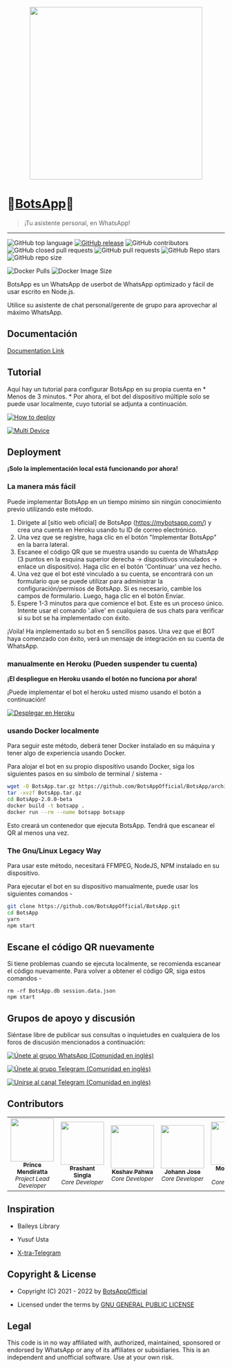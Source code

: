 <p align="center">
  <img src="images/BotsApp_Logo.png" height="400px"/>
</p>


# 💠[BotsApp](https://mybotsapp.com/)💠
> ¡Tu asistente personal, en WhatsApp!
---
![GitHub top language](https://img.shields.io/github/languages/top/BotsAppOfficial/BotsApp) [![GitHub release](https://img.shields.io/github/release/BotsAppOfficial/BotsApp.svg)](https://github.com/bkimminich/juice-shop/releases/latest)
 ![GitHub contributors](https://img.shields.io/github/contributors/BotsAppOfficial/BotsApp) ![GitHub closed pull requests](https://img.shields.io/github/issues-pr-closed/BotsAppOfficial/BotsApp) ![GitHub pull requests](https://img.shields.io/github/issues-pr-raw/BotsAppOfficial/BotsApp) ![GitHub Repo stars](https://img.shields.io/github/stars/BotsAppOfficial/BotsApp?style=social) ![GitHub repo size](https://img.shields.io/github/repo-size/BotsAppOfficial/BotsApp)
 

![Docker Pulls](https://img.shields.io/docker/pulls/princemendiratta/botsapp?style=flat-square&label=Docker+Pulls) ![Docker Image Size](https://img.shields.io/docker/image-size/princemendiratta/botsapp?style=flat-square&label=Docker+Image+Size)

BotsApp es un WhatsApp de userbot de WhatsApp optimizado y fácil de usar escrito en Node.js. 

 Utilice su asistente de chat personal/gerente de grupo para aprovechar al máximo WhatsApp. 



 ## Documentación
[Documentation Link](https://mybotsapp.com/documentation)


## Tutorial 

Aquí hay un tutorial para configurar BotsApp en su propia cuenta en * Menos de 3 minutos. * Por ahora, el bot del dispositivo múltiple solo se puede usar localmente, cuyo tutorial se adjunta a continuación.

[![How to deploy](https://img.shields.io/badge/How%20To-Deploy-red.svg?logo=Youtube)](https://www.youtube.com/watch?v=tGrjEZ3roY0&ab_channel=BotsApp)

[![Multi Device](https://img.shields.io/badge/Host%20Multi%20Device%20bot%20on-Windows-red.svg?logo=Youtube)](https://youtu.be/NZy4sZqncjg&ab_channel=BotsApp)


## Deployment

<b>¡Solo la implementación local está funcionando por ahora!</b>

### La manera más fácil

Puede implementar BotsApp en un tiempo mínimo sin ningún conocimiento previo utilizando este método.

1. Dirígete al [sitio web oficial] de BotsApp (https://mybotsapp.com/) y crea una cuenta en Heroku usando tu ID de correo electrónico.
2. Una vez que se registre, haga clic en el botón "Implementar BotsApp" en la barra lateral.
3. Escanee el código QR que se muestra usando su cuenta de WhatsApp (3 puntos en la esquina superior derecha -> dispositivos vinculados -> enlace un dispositivo). Haga clic en el botón 'Continuar' una vez hecho.
4. Una vez que el bot esté vinculado a su cuenta, se encontrará con un formulario que se puede utilizar para administrar la configuración/permisos de BotsApp. Si es necesario, cambie los campos de formulario. Luego, haga clic en el botón Enviar.
5. Espere 1-3 minutos para que comience el bot. Este es un proceso único. Intente usar el comando '.alive' en cualquiera de sus chats para verificar si su bot se ha implementado con éxito.

¡Voila! Ha implementado su bot en 5 sencillos pasos. Una vez que el BOT haya comenzado con éxito, verá un mensaje de integración en su cuenta de WhatsApp.

### manualmente en Heroku (Pueden suspender tu cuenta)

<b>¡El despliegue en Heroku usando el botón no funciona por ahora!</b>

¡Puede implementar el bot el heroku usted mismo usando el botón a continuación!

[![Desplegar en Heroku](https://www.herokucdn.com/deploy/button.svg)](https://dashboard.heroku.com/new?button-url=https%3A%2F%2Fgithub.com%2FBotsAppOfficial%2FBotsApp%2Ftree%2Fmain&template=https%3A%2F%2Fgithub.com%2FBotsAppOfficial%2FBotsApp%2Ftree%2Fmainhttps://dashboard.heroku.com/new?button-url=https%3A%2F%2Fgithub.com%2FBotsAppOfficial%2FBotsApp%2Ftree%2Fmain&template=https%3A%2F%2Fgithub.com%2FBotsAppOfficial%2FBotsApp%2Ftree%2Fmain)

### usando Docker localmente 

 Para seguir este método, deberá tener Docker instalado en su máquina y tener algo de experiencia usando Docker. 

 Para alojar el bot en su propio dispositivo usando Docker, siga los siguientes pasos en su símbolo de terminal / sistema -

```bash
wget -O BotsApp.tar.gz https://github.com/BotsAppOfficial/BotsApp/archive/refs/tags/v2.0.0-beta.tar.gz
tar -xvzf BotsApp.tar.gz
cd BotsApp-2.0.0-beta
docker build -t botsapp .
docker run --rm --name botsapp botsapp
```

Esto creará un contenedor que ejecuta BotsApp. Tendrá que escanear el QR al menos una vez. 

 ### The Gnu/Linux Legacy Way 

 Para usar este método, necesitará FFMPEG, NodeJS, NPM instalado en su dispositivo. 

 Para ejecutar el bot en su dispositivo manualmente, puede usar los siguientes comandos -

```bash
git clone https://github.com/BotsAppOfficial/BotsApp.git
cd BotsApp
yarn
npm start
```

## Escane el código QR nuevamente 
 Si tiene problemas cuando se ejecuta localmente, se recomienda escanear el código nuevamente. Para volver a obtener el código QR, siga estos comandos -
```
rm -rf BotsApp.db session.data.json
npm start
```

## Grupos de apoyo y discusión 

 Siéntase libre de publicar sus consultas o inquietudes en cualquiera de los foros de discusión mencionados a continuación:

[![Únete al grupo WhatsApp (Comunidad en inglés)](https://img.shields.io/badge/Join-WhatsApp%20Group-bl.svg?logo=WhatsApp)](https://chat.whatsapp.com/GPEHkFlspzOKpSBTsYx7Wt)

[![Únete al grupo Telegram (Comunidad en inglés)](https://img.shields.io/badge/Join-Telegram%20Group-blue.svg?logo=Telegram)](https://t.me/BotsAppChat)

[![Unirse al canal Telegram (Comunidad en inglés)](https://img.shields.io/badge/Join-Telegram%20Channel-red.svg?logo=Telegram)](https://t.me/BotsAppOfficial)



## Contributors

<!-- ALL-CONTRIBUTORS-LIST:START - Do not remove or modify this section -->
<!-- prettier-ignore-start -->
<!-- markdownlint-disable -->
<table>
  <tr>
    <td align="center"><a href="https://github.com/Prince-Mendiratta"><img src="https://avatars.githubusercontent.com/u/54077356?v=4?s=100" width="100px;" alt=""/><br /><sub><b>Prince Mendiratta</b></sub></a><br /><sub><i>Project Lead Developer</i></sub></td>
    <td align="center"><a href="https://github.com/Prashant-singla"><img src="https://avatars.githubusercontent.com/u/83973641?v=4?s=100" width="100px;" alt=""/><br /><sub><b>Prashant Singla</b></sub></a><br /><sub><i>Core Developer</i></sub></td>
    <td align="center"><a href="https://github.com/Keshav-Pahwa"><img src="https://avatars.githubusercontent.com/u/83963387?v=4?s=100" width="100px;" alt=""/><br /><sub><b>Keshav Pahwa</b></sub></a><br /><sub><i>Core Developer</i></sub></td>
    <td align="center"><a href="https://github.com/j0h4nn1410"><img src="https://avatars.githubusercontent.com/u/72455289?v=4?s=100" width="100px;" alt=""/><br /><sub><b>Johann Jose</b></sub></a><br /><sub><i>Core Developer</i></sub></td>
    <td align="center"><a href="https://github.com/Mohit161220"><img src="https://avatars.githubusercontent.com/u/83974093?v=4?s=100" width="100px;" alt=""/><br /><sub><b>Mohit Singh Rana</b></sub></a><br /><sub><i>Core Developer</i></sub></td>
    <td align="center"><a href="https://github.com/thegeek-dev"><img src="https://avatars.githubusercontent.com/u/70193222?v=4?s=100" width="100px;" alt=""/><br /><sub><b>Neeraj Patel</b></sub></a><br /><sub><i>Moderator</i></sub></td>
  </tr>
</table>

<!-- markdownlint-restore -->
<!-- prettier-ignore-end -->

<!-- ALL-CONTRIBUTORS-LIST:END -->



## Inspiration

- Baileys Library

- Yusuf Usta 

- [X-tra-Telegram](https://github.com/Prince-Mendiratta/X-tra-Telegram)

## Copyright & License
- Copyright (C) 2021 - 2022 by [BotsAppOfficial](https://github.com/BotsAppOfficial)

- Licensed under the terms by [GNU GENERAL PUBLIC LICENSE](https://github.com/BotsAppOfficial/BotsApp/blob/main/LICENSE)

## Legal
This code is in no way affiliated with, authorized, maintained, sponsored or endorsed by WhatsApp or any of its affiliates or subsidiaries. This is an independent and unofficial software. Use at your own risk.
